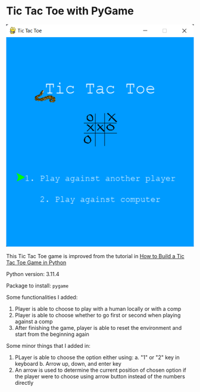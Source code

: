 # Tic Tac Toe with PyGame

![Preview](./images_3t/pygame-tictactoe.png)

This Tic Tac Toe game is improved from the tutorial in [How to Build a Tic Tac Toe Game in Python](https://www.thepythoncode.com/article/make-a-tic-tac-toe-game-pygame-in-python)

Python version: 3.11.4

Package to install: `pygame`

Some functionalities I added:
1. Player is able to choose to play with a human locally or with a comp
2. Player is able to choose whether to go first or second when playing against a comp
3. After finishing the game, player is able to reset the environment and start from the beginning again

Some minor things that I added in:
1. PLayer is able to choose the option either using:
    a. "1" or "2" key in keyboard
    b. Arrow up, down, and enter key
2. An arrow is used to determine the current position of chosen option if the player were to choose using arrow button instead of the numbers directly
